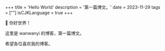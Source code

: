 +++
title = 'Hello World'
description = '第一篇博文。'
date = 2023-11-29
tags = [""]
isCJKLanguage = true
+++

👋 你好世界！

这里是 wanwanyi 的博客，第一篇博文。

希望各位喜欢我的博客。
